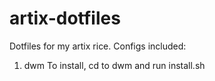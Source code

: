 # artix-dotfiles
Dotfiles for my artix rice.
Configs included:
1. dwm
To install, cd to dwm and run install.sh

